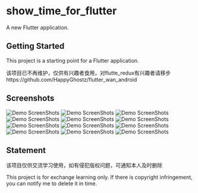 # show_time_for_flutter

A new Flutter application.

## Getting Started

This project is a starting point for a Flutter application.

该项目已不再维护，仅供有兴趣者食用，对flutte_redux有兴趣者请移步https://github.com/HappyGhostz/flutter_wan_android

## Screenshots

![Demo ScreenShots](https://github.com/HappyGhostz/show_time_for_flutter/raw/master/screenshot/flutter_1_1.GIF)
![Demo ScreenShots](https://github.com/HappyGhostz/show_time_for_flutter/raw/master/screenshot/flutter_2_1.GIF)
![Demo ScreenShots](https://github.com/HappyGhostz/show_time_for_flutter/raw/master/screenshot/flutter_2_2.GIF)
![Demo ScreenShots](https://github.com/HappyGhostz/show_time_for_flutter/raw/master/screenshot/flutter_3_1.GIF)
![Demo ScreenShots](https://github.com/HappyGhostz/show_time_for_flutter/raw/master/screenshot/flutter_3_2.GIF)
![Demo ScreenShots](https://github.com/HappyGhostz/show_time_for_flutter/raw/master/screenshot/flutter_4_1.GIF)
![Demo ScreenShots](https://github.com/HappyGhostz/show_time_for_flutter/raw/master/screenshot/flutter_4_2.GIF)
![Demo ScreenShots](https://github.com/HappyGhostz/show_time_for_flutter/raw/master/screenshot/flutter_4_3.GIF)
![Demo ScreenShots](https://github.com/HappyGhostz/show_time_for_flutter/raw/master/screenshot/flutter_5_1.GIF)
![Demo ScreenShots](https://github.com/HappyGhostz/show_time_for_flutter/raw/master/screenshot/flutter_5_2.GIF)
![Demo ScreenShots](https://github.com/HappyGhostz/show_time_for_flutter/raw/master/screenshot/flutter_6_1.GIF)
![Demo ScreenShots](https://github.com/HappyGhostz/show_time_for_flutter/raw/master/screenshot/flutter_6_2.GIF)

## Statement

该项目仅供交流学习使用，如有侵犯版权问题，可通知本人及时删除

This project is for exchange learning only. If there is copyright infringement, you can notify me to delete it in time.
